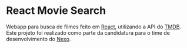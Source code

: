 # React Movie Search
 
Webapp para busca de filmes feito em [React](https://pt-br.reactjs.org/), utilizando a API do [TMDB](https://www.themoviedb.org/).
Este projeto foi realizado como parte da candidatura para o time de desenvolvimento do [Nexo](https://www.nexojornal.com.br/).

